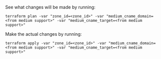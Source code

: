 
See what changes will be made by running:

    terraform plan -var "zone_id=<zone_id>" -var "medium_cname_domain=<from medium support>" -var "medium_cname_target=<from medium support>"

Make the actual changes by running:

    terraform apply -var "zone_id=<zone_id>" -var "medium_cname_domain=<from medium support>" -var "medium_cname_target=<from medium support>"
